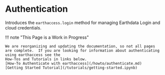 # Authentication

Introduces the `earthaccess.login` method for managing Earthdata Login and cloud credentials.

!!! note "This Page is a Work in Progress"

    We are reorganizing and updating the documentation, so not all pages are complete.  If you are looking for information about authenticating using earthaccess see the
    How-Tos and Tutorials in links below.
    [How-To Authenticate with earthaccess](/howto/authenticate.md)
    [Getting Started Tutorial](/tutorials/getting-started.ipynb)
